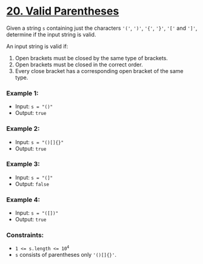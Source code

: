 # [20. Valid Parentheses](https://leetcode.com/problems/valid-parentheses)

Given a string `s` containing just the characters `'('`, `')'`, `'{'`, `'}'`, `'['` and `']'`, determine if the input string is valid.

An input string is valid if:

1. Open brackets must be closed by the same type of brackets.
2. Open brackets must be closed in the correct order.
3. Every close bracket has a corresponding open bracket of the same type.
 

### Example 1:

- Input: `s = "()"`
- Output: `true`

### Example 2:

- Input: `s = "()[]{}"`
- Output: `true`

### Example 3:

- Input: `s = "(]"`
- Output: `false`

### Example 4:

- Input: `s = "([])"`
- Output: `true`

### Constraints:

- <code>1 <= s.length <= 10<sup>4</sup></code>
- `s` consists of parentheses only `'()[]{}'`.
